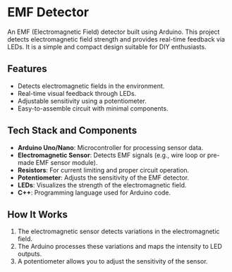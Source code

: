 # EMF Detector

An EMF (Electromagnetic Field) detector built using Arduino. This project detects electromagnetic field strength and provides real-time feedback via LEDs. It is a simple and compact design suitable for DIY enthusiasts.

## Features
- Detects electromagnetic fields in the environment.
- Real-time visual feedback through LEDs.
- Adjustable sensitivity using a potentiometer.
- Easy-to-assemble circuit with minimal components.

## Tech Stack and Components
- **Arduino Uno/Nano**: Microcontroller for processing sensor data.
- **Electromagnetic Sensor**: Detects EMF signals (e.g., wire loop or pre-made EMF sensor module).
- **Resistors**: For current limiting and proper circuit operation.
- **Potentiometer**: Adjusts the sensitivity of the EMF detector.
- **LEDs**: Visualizes the strength of the electromagnetic field.
- **C++**: Programming language used for Arduino code.

## How It Works
1. The electromagnetic sensor detects variations in the electromagnetic field.
2. The Arduino processes these variations and maps the intensity to LED outputs.
3. A potentiometer allows you to adjust the sensitivity of the sensor.
